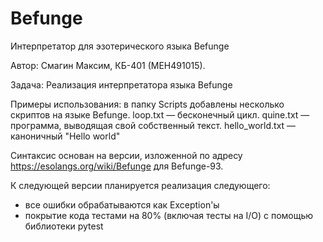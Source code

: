 # Befunge
Интерпретатор для эзотерического языка Befunge

Автор: Смагин Максим, КБ-401 (МЕН491015).

Задача: Реализация интерпретатора языка Befunge

Примеры использования: в папку Scripts добавлены несколько скриптов на языке Befunge.
loop.txt — бесконечный цикл.
quine.txt — программа, выводящая свой собственный текст.
hello_world.txt — каноничный "Hello world"

Синтаксис основан на версии, изложенной по адресу https://esolangs.org/wiki/Befunge для Befunge-93.

К следующей версии планируется реализация следующего:
 * все ошибки обрабатываются как Exception'ы
 * покрытие кода тестами на 80% (включая тесты на I/O) с помощью библиотеки pytest
